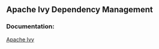 ## Apache Ivy Dependency Management
### Documentation:
[Apache Ivy](https://ant.apache.org/ivy/history/2.5.0-rc1/index.html)

